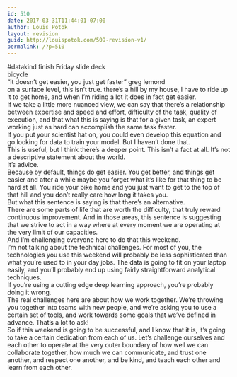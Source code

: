 ```yaml
---
id: 510
date: 2017-03-31T11:44:01-07:00
author: Louis Potok
layout: revision
guid: http://louispotok.com/509-revision-v1/
permalink: /?p=510
---
```

#datakind finish Friday slide deck  
bicycle  
&#8220;it doesn&#8217;t get easier, you just get faster&#8221; greg lemond  
on a surface level, this isn&#8217;t true. there&#8217;s a hill by my house, I have to ride up it to get home, and when I&#8217;m riding a lot it does in fact get easier.  
If we take a little more nuanced view, we can say that there&#8217;s a relationship between expertise and speed and effort, difficulty of the task, quality of execution, and that what this is saying is that for a given task, an expert working just as hard can accomplish the same task faster.  
If you put your scientist hat on, you could even develop this equation and go looking for data to train your model. But I haven&#8217;t done that.  
This is useful, but I think there&#8217;s a deeper point. This isn&#8217;t a fact at all. It&#8217;s not a descriptive statement about the world.  
It&#8217;s advice.  
Because by default, things do get easier. You get better, and things get easier and after a while maybe you forget what it&#8217;s like for that thing to be hard at all. You ride your bike home and you just want to get to the top of that hill and you don&#8217;t really care how long it takes you.  
But what this sentence is saying is that there&#8217;s an alternative.  
There are some parts of life that are worth the difficulty, that truly reward continuous improvement. And in those areas, this sentence is suggesting that we strive to act in a way where at every moment we are operating at the very limit of our capacities.  
And I&#8217;m challenging everyone here to do that this weekend.  
I&#8217;m not talking about the technical challenges. For most of you, the technologies you use this weekend will probably be less sophisticated than what you&#8217;re used to in your day jobs. The data is going to fit on your laptop easily, and you&#8217;ll probably end up using fairly straightforward analytical techniques.  
If you&#8217;re using a cutting edge deep learning approach, you&#8217;re probably doing it wrong.  
The real challenges here are about how we work together. We&#8217;re throwing you together into teams with new people, and we&#8217;re asking you to use a certain set of tools, and work towards some goals that we&#8217;ve defined in advance. That&#8217;s a lot to ask!  
So if this weekend is going to be successful, and I know that it is, it&#8217;s going to take a certain dedication from each of us. Let&#8217;s challenge ourselves and each other to operate at the very outer boundary of how well we can collaborate together, how much we can communicate, and trust one another, and respect one another, and be kind, and teach each other and learn from each other.
